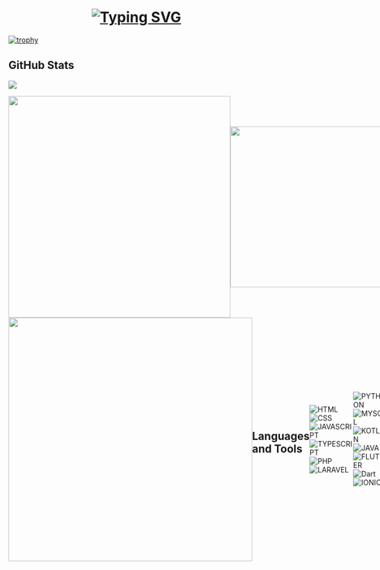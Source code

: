  <h1 align="center">    
<a href="https://git.io/typing-svg"><img src="https://readme-typing-svg.herokuapp.com?font=Fira+Code&size=29&duration=2500&pause=1000&color=4C5FF7&center=true&width=435&lines=Hello+There!;Im+Mouad+DRISSI;A+Software+developer;Nice+to+meet+you!" alt="Typing SVG" /></a>
 </h1>                                                                       
<!--                                                                                                                         
[![trophy](https://github-profile-trophy.vercel.app/?username=Mouad677&theme=onedark)](https://github.com/ryo-ma/github-profile-tr ophy) 
-->                                  
                                                        
[![trophy](https://github-profile-trophy.vercel.app/?username=Mouad677&rank=B,C,A,AAA&theme=onedark)](https://github.com/ryo-ma/github-profile-trophy)
    
## GitHub Stats                      
                                          
![](https://komarev.com/ghpvc/?username=Mouad677&color=brightgreen&style=for-the-badge)
<div style="display: flex; justify-content: space-between; align-items: center;">  
         <img src="https://streak-stats.demolab.com?user=Mouad677&theme=hacker" width="437"/> 
    	  <img width='317' src="https://github-readme-stats.vercel.app/api//top-langs/?
username=Mouad677&layout=compact&hide_border=true&title_color=00b3ff&text_color=00b4ff&bg_color=0d1117"/>                                                   
</div>                 
                                    
<div style="display: flex; justify-content: space-between; align-items: center;"> 
        <img src="https://github-readme-stats.vercel.app/api?username=Mouad677&theme=vue&show_icons=true" width="480" >     
<!--         <img src="https://github-contributor-stats.vercel.app/api?username=Maham-j&limit=5&theme=dark&combine_all_yearly_contributions=true" width="350" height="199" />
</div> -->
                                          
                            
<!-- 
**Mouad677/Mouad677** is a ✨ _special_ ✨ repository because its `README.md` (this file) appears on your GitHub profile.
          
Here are some ideas to get you started:  
                  
- 🔭 I’m currently working on ...
- 🌱 I’m currently learning ...
- 👯 I’m looking to collaborate on ...   
- 🤔 I’m looking for help with ...
- 💬 Ask me about ...
- 📫 How to reach me: ...
- 😄 Pronouns: ...
- ⚡ Fun fact: ...
-->
                      
## Languages and Tools
![HTML](https://img.shields.io/badge/HTML5-E34F26?style=for-the-badge&logo=html5&logoColor=white)
![CSS](https://img.shields.io/badge/CSS3-1572B6?style=for-the-badge&logo=css3&logoColor=white)
![JAVASCRIPT](https://img.shields.io/badge/javascript-FFFF00?style=for-the-badge&logo=javascript&logoColor=black)
![TYPESCRIPT](https://img.shields.io/badge/typescript-0c70c8?style=for-the-badge&logo=typescript&logoColor=white)
![PHP](https://img.shields.io/badge/PHP-1c1b19?style=for-the-badge&logo=php&logoColor=white)
![LARAVEL](https://img.shields.io/badge/LARAVEL-e62802?style=for-the-badge&logo=laravel&logoColor=white)
                            
                  
![PYTHON](https://img.shields.io/badge/python-04a704?style=for-the-badge&logo=python&logoColor=white)
![MYSQL](https://img.shields.io/badge/mysql-1572B6?style=for-the-badge&logo=mysql&logoColor=white)
![KOTLIN](https://img.shields.io/badge/kotlin-000000?style=for-the-badge&logo=kotlin&logoColor=white)
![JAVA](https://img.shields.io/badge/JAVA-215dc7?style=for-the-badge&logo=java&logoColor=white)
![FLUTTER](https://img.shields.io/badge/flutter-0cc85f?style=for-the-badge&logo=flutter&logoColor=white)
![Dart](https://img.shields.io/badge/dart-f5df26?style=for-the-badge&logo=dart&logoColor=black)
![IONIC](https://img.shields.io/badge/IONIC-4a42fa?style=for-the-badge&logo=ionic&logoColor=white)
                         
![SWIFT](https://img.shields.io/badge/SWIFT-cac5b9?style=for-the-badge&logo=swift&logoColor=black)
![SQLITE](https://img.shields.io/badge/SQLITE-08b627?style=for-the-badge&logo=sqlite&logoColor=white)
![NUMPY](https://img.shields.io/badge/NUMPY-faef42?style=for-the-badge&logo=numpy&logoColor=black)
![PANDAS](https://img.shields.io/badge/PANDAS-a9fa42?style=for-the-badge&logo=pandas&logoColor=black)
![scikitlearn](https://img.shields.io/badge/scikitlearn-f35d1b?style=for-the-badge&logo=scikitlearn&logoColor=white)
![R](https://img.shields.io/badge/r-blue?style=for-the-badge&logo=r&logoColor=white)
![Jupyter](https://img.shields.io/badge/jupyter-F37626?style=for-the-badge&logo=pandas&logoColor=white)
   
![Google Colab](https://img.shields.io/badge/googlecolab-F9AB00?style=for-the-badge&logo=googlecolab&logoColor=white)
     
  
![vscode](https://skillicons.dev/icons?i=vscode) 
![Android Studio](https://skillicons.dev/icons?i=androidstudio) 
![gradle	](https://skillicons.dev/icons?i=gradle)
![java](https://skillicons.dev/icons?i=java) 
![Anaconda](https://skillicons.dev/icons?i=anaconda) 
![Git](https://skillicons.dev/icons?i=git)
![Github](https://skillicons.dev/icons?i=github) 
![maven	](https://skillicons.dev/icons?i=maven)

  
## Gmail
<a href="mailto:mailto:mouaddrissi73@gmail.com?"><img src="https://img.shields.io/badge/Gmail-D14836?style=for-the-badge&logo=gmail&logoColor=white"/></a>


  
## Top countries visitors

<img src="https://s01.flagcounter.com/countxl/BpZ/bg_f59726/txt_000000/border_e34416/columns_6/maxflags_24/viewers_0/labels_1/pageviews_1/flags_0/percent_0/" alt="Flag Counter" border="2" border-raduis = "18">

<div align="center" >

<hr></hr>

  <br/>

![Mouad677's github activity graph](https://github-readme-activity-graph.vercel.app/graph?username=Mouad677&bg_color=000000f&color=9e4c98&line=9e4c98&point=403d3d&area=true&hide_border=true)

</div>


![](https://hit.yhype.me/github/profile?user_id=122404213)
